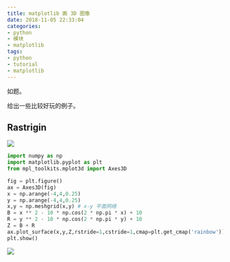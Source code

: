 ```yaml
---
title: matplotlib 画 3D 图像
date: 2018-11-05 22:33:04
categories:
- python
- 模块
- matplotlib
tags:
- python
- tutorial
- matplotlib
---
```

如题。

<!-- more -->

给出一些比较好玩的例子。

## Rastrigin

![](/images/python/24_0.png)

```python
import numpy as np
import matplotlib.pyplot as plt
from mpl_toolkits.mplot3d import Axes3D

fig = plt.figure()
ax = Axes3D(fig)
x = np.arange(-4,4,0.25)
y = np.arange(-4,4,0.25)
x,y = np.meshgrid(x,y) # x-y 平面网络
B = x ** 2 - 10 * np.cos(2 * np.pi * x) + 10
R = y ** 2 - 10 * np.cos(2 * np.pi * y) + 10
Z = B + R
ax.plot_surface(x,y,Z,rstride=1,cstride=1,cmap=plt.get_cmap('rainbow'))
plt.show()
```

![](/images/python/24_1.png)
